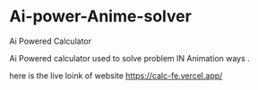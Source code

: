 # Ai-power-Anime-solver
Ai Powered  Calculator 

Ai Powered calculator used to solve problem IN Animation ways .


  here is the live loink of website 
https://calc-fe.vercel.app/
